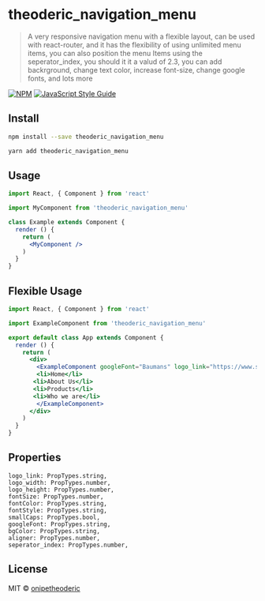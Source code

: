 # theoderic_navigation_menu

> A very responsive navigation menu with a flexible layout, can be used with react-router, and it has the flexibility of using unlimited menu items, you can also position the menu Items using the seperator_index, you should it it a valud of 2.3, you can add backrground, change text color, increase font-size, change google fonts, and lots more

[![NPM](https://img.shields.io/npm/v/theoderic_navigation_menu.svg)](https://www.npmjs.com/package/theoderic_navigation_menu) [![JavaScript Style Guide](https://img.shields.io/badge/code_style-standard-brightgreen.svg)](https://standardjs.com)

## Install

```bash
npm install --save theoderic_navigation_menu
```
```bash
yarn add theoderic_navigation_menu
```

## Usage

```jsx
import React, { Component } from 'react'

import MyComponent from 'theoderic_navigation_menu'

class Example extends Component {
  render () {
    return (
      <MyComponent />
    )
  }
}
```
## Flexible Usage 
```jsx
import React, { Component } from 'react'

import ExampleComponent from 'theoderic_navigation_menu'

export default class App extends Component {
  render () {
    return (
      <div>
        <ExampleComponent googleFont="Baumans" logo_link="https://www.sportradar.com/wp-content/themes/company-themes/sr-main3/img/sportradar-logo.svg" smallCaps={false} fontSize={14} logo_width={250} logo_height={130} fontColor="black" bgColor="white" seperator_index={2.3}>
        <li>Home</li>
       <li>About Us</li>
       <li>Products</li>
       <li>Who we are</li>
		</ExampleComponent>        
      </div>
    )
  }
}

```

## Properties
	logo_link: PropTypes.string,
	logo_width: PropTypes.number,
	logo_height: PropTypes.number,
	fontSize: PropTypes.number,
	fontColor: PropTypes.string,
	fontStyle: PropTypes.string,
	smallCaps: PropTypes.bool,
	googleFont: PropTypes.string,
	bgColor: PropTypes.string,
	aligner: PropTypes.number,
	seperator_index: PropTypes.number,



## License

MIT © [onipetheoderic](https://github.com/onipetheoderic)
